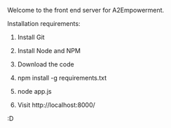 Welcome to the front end server for A2Empowerment.

Installation requirements:

1. Install Git

2. Install Node and NPM

3. Download the code

4. npm install -g requirements.txt

5. node app.js

6. Visit http://localhost:8000/

:D
